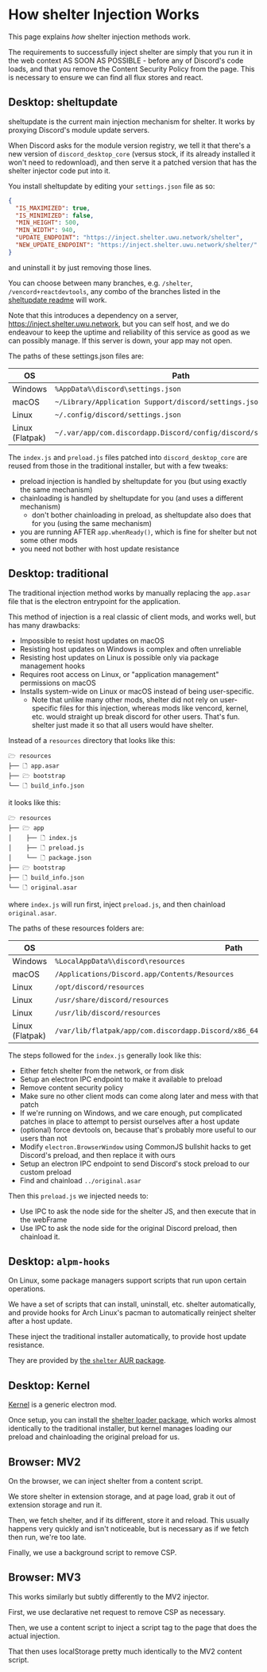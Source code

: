 # How shelter Injection Works

This page explains *how* shelter injection methods work.

The requirements to successfully inject shelter are simply that you run it in the web context AS SOON AS POSSIBLE -
before any of Discord's code loads, and that you remove the Content Security Policy from the page.
This is necessary to ensure we can find all flux stores and react.

## Desktop: sheltupdate

sheltupdate is the current main injection mechanism for shelter. It works by proxying Discord's module update servers.

When Discord asks for the module version registry, we tell it that there's a new version of `discord_desktop_core`
(versus stock, if its already installed it won't need to redownload), and then serve it a patched version that has the
shelter injector code put into it.

You install sheltupdate by editing your `settings.json` file as so:
```json
{
  "IS_MAXIMIZED": true,
  "IS_MINIMIZED": false,
  "MIN_HEIGHT": 500,
  "MIN_WIDTH": 940,
  "UPDATE_ENDPOINT": "https://inject.shelter.uwu.network/shelter",
  "NEW_UPDATE_ENDPOINT": "https://inject.shelter.uwu.network/shelter/"
}
```

and uninstall it by just removing those lines.

You can choose between many branches, e.g. `/shelter`, `/vencord+reactdevtools`, any combo
of the branches listed in the [sheltupdate readme](https://github.com/uwu/sheltupdate) will work.

Note that this introduces a dependency on a server, https://inject.shelter.uwu.network, but you can self host, and we
do endeavour to keep the uptime and reliability of this service as good as we can possibly manage.
If this server is down, your app may not open.

The paths of these settings.json files are:

| OS              | Path                                                             |
|-----------------|------------------------------------------------------------------|
| Windows         | `%AppData%\discord\settings.json`                                |
| macOS           | `~/Library/Application Support/discord/settings.json`            |
| Linux           | `~/.config/discord/settings.json`                                |
| Linux (Flatpak) | `~/.var/app/com.discordapp.Discord/config/discord/settings.json` |

The `index.js` and `preload.js` files patched into `discord_desktop_core` are reused from those in the
traditional installer, but with a few tweaks:
 - preload injection is handled by sheltupdate for you (but using exactly the same mechanism)
 - chainloading is handled by sheltupdate for you (and uses a different mechanism)
   * don't bother chainloading in preload, as sheltupdate also does that for you (using the same mechanism)
 - you are running AFTER `app.whenReady()`, which is fine for shelter but not some other mods
 - you need not bother with host update resistance

## Desktop: traditional

The traditional injection method works by manually replacing the `app.asar` file that is the electron entrypoint for
the application.

This method of injection is a real classic of client mods, and works well, but has many drawbacks:
 - Impossible to resist host updates on macOS
 - Resisting host updates on Windows is complex and often unreliable
 - Resisting host updates on Linux is possible only via package management hooks
 - Requires root access on Linux, or "application management" permissions on macOS
 - Installs system-wide on Linux or macOS instead of being user-specific.
   * Note that unlike many other mods, shelter did not rely on user-specific files for this injection,
     whereas mods like vencord, kernel, etc. would straight up break discord for other users. That's fun.
     shelter just made it so that all users would have shelter.

Instead of a `resources` directory that looks like this:

```
🗁 resources
├── 🗋 app.asar
├── 🗁 bootstrap
└── 🗋 build_info.json
```

it looks like this:
```
🗁 resources
├── 🗁 app
│    ├── 🗋 index.js
│    ├── 🗋 preload.js
│    └── 🗋 package.json
├── 🗁 bootstrap
├── 🗋 build_info.json
└── 🗋 original.asar
```

where `index.js` will run first, inject `preload.js`, and then chainload `original.asar`.

The paths of these resources folders are:

| OS              | Path                                                                                       |
|-----------------|--------------------------------------------------------------------------------------------|
| Windows         | `%LocalAppData%\discord\resources`                                                         |
| macOS           | `/Applications/Discord.app/Contents/Resources`                                             |
| Linux           | `/opt/discord/resources`                                                                   |
| Linux           | `/usr/share/discord/resources`                                                             |
| Linux           | `/usr/lib/discord/resources`                                                               |
| Linux (Flatpak) | `/var/lib/flatpak/app/com.discordapp.Discord/x86_64/stable/active/files/discord/resources` |

The steps followed for the `index.js` generally look like this:
 - Either fetch shelter from the network, or from disk
 - Setup an electron IPC endpoint to make it available to preload
 - Remove content security policy
 - Make sure no other client mods can come along later and mess with that patch
 - If we're running on Windows, and we care enough, put complicated patches in place to attempt to
   persist ourselves after a host update
 - (optional) force devtools on, because that's probably more useful to our users than not
 - Modify `electron.BrowserWindow` using CommonJS bullshit hacks to get Discord's preload, and then replace it with ours
 - Setup an electron IPC endpoint to send Discord's stock preload to our custom preload
 - Find and chainload `../original.asar`

Then this `preload.js` we injected needs to:
 - Use IPC to ask the node side for the shelter JS, and then execute that in the webFrame
 - Use IPC to ask the node side for the original Discord preload, then chainload it.

## Desktop: `alpm-hooks`

On Linux, some package managers support scripts that run upon certain operations.

We have a set of scripts that can install, uninstall, etc. shelter automatically, and provide hooks for Arch Linux's
pacman to automatically reinject shelter after a host update.

These inject the traditional installer automatically, to provide host update resistance.

They are provided by [the `shelter` AUR package](https://aur.archlinux.org/packages/shelter).

## Desktop: Kernel

[Kernel](https://kernel.fish) is a generic electron mod.

Once setup, you can install the [shelter loader package](https://github.com/uwu/shelter/tree/main/injectors/kernel),
which works almost identically to the traditional installer,
but kernel manages loading our preload and chainloading the original preload for us.

## Browser: MV2

On the browser, we can inject shelter from a content script.

We store shelter in extension storage, and at page load, grab it out of extension storage and run it.

Then, we fetch shelter, and if its different, store it and reload.
This usually happens very quickly and isn't noticeable, but is necessary as if we fetch then run, we're too late.

Finally, we use a background script to remove CSP.

## Browser: MV3

This works similarly but subtly differently to the MV2 injector.

First, we use declarative net request to remove CSP as necessary.

Then, we use a content script to inject a script tag to the page that does the actual injection.

That then uses localStorage pretty much identically to the MV2 content script.